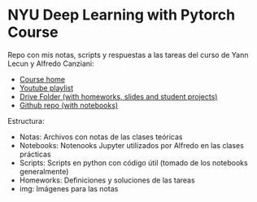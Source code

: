 # NYU Deep Learning with Pytorch Course

Repo con mis notas, scripts y respuestas a las tareas del curso de Yann Lecun y Alfredo Canziani:
- [Course home](https://atcold.github.io/pytorch-Deep-Learning/)
- [Youtube playlist](https://www.youtube.com/playlist?list=PLLHTzKZzVU9eaEyErdV26ikyolxOsz6mq)
- [Drive Folder (with homeworks, slides and student projects)](https://drive.google.com/drive/folders/1-9th2FpFJy5OnfoVU_9_Dc1SgSjgnw8w?usp=sharing)
- [Github repo (with notebooks)](https://github.com/Atcold/pytorch-Deep-Learning)

Estructura:
- Notas: Archivos con notas de las clases teóricas
- Notebooks: Notenooks Jupyter utilizados por Alfredo en las clases prácticas
- Scripts: Scripts en python con código útil (tomado de los notebooks generalmente)
- Homeworks: Definiciones y soluciones de las tareas
- img: Imágenes para las notas